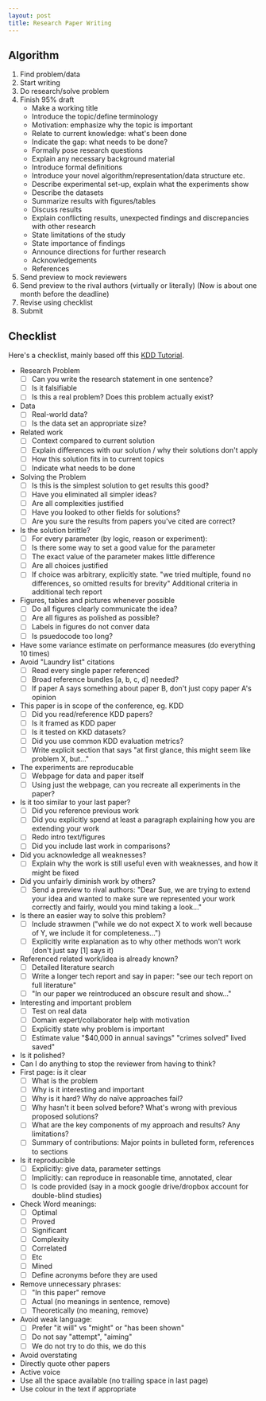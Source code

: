 ```yaml
---
layout: post
title: Research Paper Writing
---
```


## Algorithm

1. Find problem/data
2. Start writing
3. Do research/solve problem
4. Finish 95% draft
    - Make a working title
    - Introduce the topic/define terminology
    - Motivation: emphasize why the topic is important
    - Relate to current knowledge: what's been done
    - Indicate the gap: what needs to be done?
    - Formally pose research questions
    - Explain any necessary background material
    - Introduce formal definitions
    - Introduce your novel algorithm/representation/data structure etc.
    - Describe experimental set-up, explain what the experiments show
    - Describe the datasets
    - Summarize results with figures/tables
    - Discuss results
    - Explain conflicting results, unexpected findings and discrepancies with other research
    - State limitations of the study
    - State importance of findings
    - Announce directions for further research
    - Acknowledgements
    - References
5. Send preview to mock reviewers
6. Send preview to the rival authors (virtually or literally) (Now is about one
   month before the deadline)
7. Revise using checklist
8. Submit

## Checklist
Here's a checklist, mainly based off this 
[KDD Tutorial](http://www.cs.ucr.edu/~eamonn/Keogh_SIGKDD09_tutorial.pdf).

- Research Problem
    - [ ] Can you write the research statement in one sentence?
    - [ ] Is it falsifiable
    - [ ] Is this a real problem? Does this problem actually exist?
- Data
    - [ ] Real-world data?
    - [ ] Is the data set an appropriate size?
- Related work
    - [ ] Context compared to current solution
    - [ ] Explain differences with our solution / why their solutions don't apply
    - [ ] How this solution fits in to current topics
    - [ ] Indicate what needs to be done
- Solving the Problem
    - [ ] Is this is the simplest solution to get results this good?
    - [ ] Have you eliminated all simpler ideas?
    - [ ] Are all complexities justified
    - [ ] Have you looked to other fields for solutions?
    - [ ] Are you sure the results from papers you've cited are correct?
- Is the solution brittle?
    - [ ] For every parameter (by logic, reason or experiment):
    - [ ] Is there some way to set a good value for the parameter
    - [ ] The exact value of the parameter makes little difference
    - [ ] Are all choices justified
    - [ ] If choice was arbitrary, explicitly state. "we tried multiple, found no
      differences, so omitted results for brevity" Additional criteria in
      additional tech report
- Figures, tables and pictures whenever possible
    - [ ] Do all figures clearly communicate the idea?
    - [ ] Are all figures as polished as possible?
    - [ ] Labels in figures do not conver data
    - [ ] Is psuedocode too long?
- Have some variance estimate on performance measures (do everything 10 times)
- Avoid "Laundry list" citations
    - [ ] Read every single paper referenced
    - [ ] Broad reference bundles [a, b, c, d] needed?
    - [ ] If paper A says something about paper B, don't just copy paper A's opinion
- This paper is in scope of the conference, eg. KDD
    - [ ] Did you read/reference KDD papers?
    - [ ] Is it framed as KDD paper
    - [ ] Is it tested on KKD datasets?
    - [ ] Did you use common KDD evaluation metrics?
    - [ ] Write explicit section that says "at first glance, this might seem like problem X, but…"
- The experiments are reproducable
    - [ ] Webpage for data and paper itself
    - [ ] Using just the webpage, can you recreate all experiments in the paper?
- Is it too similar to your last paper?
    - [ ] Did you reference previous work
    - [ ] Did you explicitly spend at least a paragraph explaining how you are extending your work
    - [ ] Redo intro text/figures
    - [ ] Did you include last work in comparisons?
- Did you acknowledge all weaknesses?
    - [ ] Explain why the work is still useful even with weaknesses, and how it might be fixed
- Did you unfairly diminish work by others?
    - [ ] Send a preview to rival authors: "Dear Sue, we are trying to extend your idea and wanted to make sure we represented your work correctly and fairly, would you mind taking a look…"
- Is there an easier way to solve this problem?
    - [ ] Include strawmen ("while we do not expect X to work well because of Y, we include it for completeness…")
    - [ ] Explicitly write explanation as to why other methods won't work (don't just say [1] says it)
- Referenced related work/idea is already known?
    - [ ] Detailed literature search
    - [ ] Write a longer tech report and say in paper: "see our tech report on full literature"
    - [ ] "In our paper we reintroduced an obscure result and show…"
- Interesting and important problem
    - [ ] Test on real data
    - [ ] Domain expert/collaborator help with motivation
    - [ ] Explicitly state why problem is important
    - [ ] Estimate value "$40,000 in annual savings" "crimes solved" lived saved"
- Is it polished?
- Can I do anything to stop the reviewer from having to think?
- First page: is it clear
    - [ ] What is the problem
    - [ ] Why is it interesting and important
    - [ ] Why is it hard? Why do naïve approaches fail?
    - [ ] Why hasn't it been solved before? What's wrong with previous proposed solutions?
    - [ ] What are the key components of my approach and results? Any limitations?
    - [ ] Summary of contributions: Major points in bulleted form, references to sections
- Is it reproducible
    - [ ] Explicitly: give data, parameter settings
    - [ ] Implicitly: can reproduce in reasonable time, annotated, clear
    - [ ] Is code provided (say in a mock google drive/dropbox account for double-blind studies)
- Check Word meanings:
    - [ ] Optimal
    - [ ] Proved
    - [ ] Significant
    - [ ] Complexity
    - [ ] Correlated
    - [ ] Etc
    - [ ] Mined
    - [ ] Define acronyms before they are used
- Remove unnecessary phrases:
    - [ ] "In this paper" remove
    - [ ] Actual (no meanings in sentence, remove)
    - [ ] Theoretically (no meaning, remove)
- Avoid weak language:
    - [ ] Prefer "it will" vs "might" or "has been shown"
    - [ ] Do not say "attempt", "aiming"
    - [ ] We do not try to do this, we do this
- Avoid overstating
- Directly quote other papers
- Active voice
- Use all the space available (no trailing space in last page)
- Use colour in the text if appropriate
